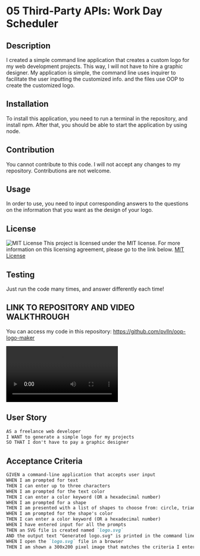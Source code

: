 # 05 Third-Party APIs: Work Day Scheduler

## Description

I created a simple command line application that creates a custom logo for my web development projects. This way, I will not have to hire a graphic designer. My application is simple, the command line uses inquirer to facilitate the user inputting the customized info. and the files use OOP to create the customized logo. 

## Installation 

To install this application, you need to run a terminal in the repository, and install npm. After that, you should be able to start the application by using node.

## Contribution 
 You cannot contribute to this code. I will not accept any changes to my repository. Contributions are not welcome.

## Usage 
In order to use, you need to input corresponding answers to the questions on the information that you want as the design of your logo.

## License 
 ![MIT License](https://img.shields.io/badge/License-MIT-yellow.svg)
This project is licensed under the MIT license. For more information on this licensing agreement, please go to the link below.
[MIT License](https://opensource.org/licenses/MIT) 

## Testing 
Just run the code many times, and answer differently each time! 

## LINK TO REPOSITORY AND VIDEO WALKTHROUGH

You can access my code in this repository:
https://github.com/pvlln/oop-logo-maker

![WALKTHROUGH VIDEO](./logo-maker-walkthrough.mov)

## User Story

```md
AS a freelance web developer
I WANT to generate a simple logo for my projects
SO THAT I don't have to pay a graphic designer
```

## Acceptance Criteria

```md
GIVEN a command-line application that accepts user input
WHEN I am prompted for text
THEN I can enter up to three characters
WHEN I am prompted for the text color
THEN I can enter a color keyword (OR a hexadecimal number)
WHEN I am prompted for a shape
THEN I am presented with a list of shapes to choose from: circle, triangle, and square
WHEN I am prompted for the shape's color
THEN I can enter a color keyword (OR a hexadecimal number)
WHEN I have entered input for all the prompts
THEN an SVG file is created named `logo.svg`
AND the output text "Generated logo.svg" is printed in the command line
WHEN I open the `logo.svg` file in a browser
THEN I am shown a 300x200 pixel image that matches the criteria I entered
```

